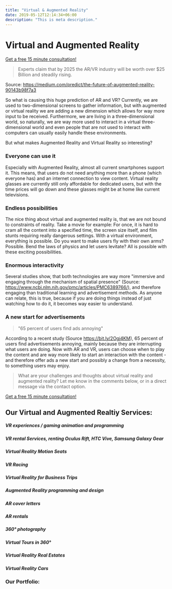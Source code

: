 ```yaml
---
title: "Virtual & Augmented Reality"
date: 2019-05-12T12:14:34+06:00
description: "This is meta description."
---
```

# Virtual and Augmented Reality

[Get a free 15 minute consultation!](/contact)

> Experts claim that by 2025 the AR/VR industry will be worth over $25 Billion and steadily rising.

Source: https://medium.com/predict/the-future-of-augmented-reality-90143b98f7a3

So what is causing this huge prediction of AR and VR?
Currently, we are used to two-dimensional screens to gather information, but with augmented or virtual reality we are adding a new dimension which allows for way more input to be received. Furthermore,  we are living in a three-dimensional world, so naturally, we are way more used to interact in a virtual three-dimensional world and even people that are not used to interact with computers can usually easily handle these environments.

But what makes Augmented Reality and Virtual Reality so interesting?

### Everyone can use it
Especially with Augmented Reality, almost all current smartphones support it. This means, that users do not need anything more than a phone (which everyone has) and an internet connection to view content. Virtual reality glasses are currently still only affordable for dedicated users, but with the time prices will go down and these glasses might be at home like current televisions.

### Endless possibilities
The nice thing about virtual and augmented reality is, that we are not bound to constraints of reality. Take a movie for example: For once, it is hard to cram all the content into a specified time, the screen size itself, and film stunts requiring really dangerous settings. With a virtual environment, everything is possible. Do you want to make users fly with their own arms? Possible. Bend the laws of physics and let users levitate? All is possible with these exciting possibilities.

### Enormous interactivity

Several studies show, that both technologies are way more "immersive and engaging through the mechanism of spatial presence" (Source: https://www.ncbi.nlm.nih.gov/pmc/articles/PMC6389766/), and therefore engaging than traditional learning and advertisement methods. As anyone can relate, this is true, because if you are doing things instead of just watching how to do it, it becomes way easier to understand.

### A new start for advertisements

> "65 percent of users find ads annoying"

According to a recent study  (Source https://bit.ly/2Ogj4KM), 65 percent of users find advertisements annoying, mainly because they are interrupting what users are doing. Now with AR and VR, users can choose when to play the content and are way more likely to start an interaction with the content - and therefore offer ads a new start and possibly a change from a necessity, to something users may enjoy.

> What are your challenges and thoughts about virtual reality and augmented reality? Let me know in the comments below, or in a direct message via the contact option.

[Get a free 15 minute consultation!](/contact)

## Our Virtual and Augmented Realtiy Services:

##### VR experiences / gaming animation and programming
##### VR rental Services, renting Oculus Rift, HTC Vive, Samsung Galaxy Gear
##### Virtual Reality Motion Seats
##### VR Racing
##### Virtual Reality for Business Trips
##### Augmented Reality programming and design
##### AR cover letters
##### AR rentals
##### 360° photography
##### Virtual Tours in 360°
##### Virtual Reality Real Estates
##### Virtual Reality Cars

### Our Portfolio:
